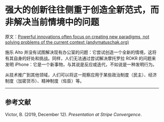 # 强大的创新往往侧重于创造全新范式，而非解决当前情境中的问题

原文：[Powerful innovations often focus on creating new paradigms, not solving problems of the current context (andymatuschak.org)](https://notes.andymatuschak.org/z6ReihULdqZXqhY2bMACp15kwgM1sT421Cx6p)

施乐 Alto 并没有试图解决现有办公室的问题：它尝试创造一个全新的情境，这将有其自身的好处和挑战。同样，人们无法通过尝试解决摩托罗拉 ROKR 的问题来发明 iPhone：它是一个新事物，与其说是反应或迭代，不如说是一种发明行为。

从技术推广到其他领域，人们可以将这一观察应用于某些政治制度（民主）、经济制度（加密货币）、精神制度（佐臣）等。

------

## 参考文献

Victor, B. (2019, December 12). *Presentation at Stripe Convergence*.